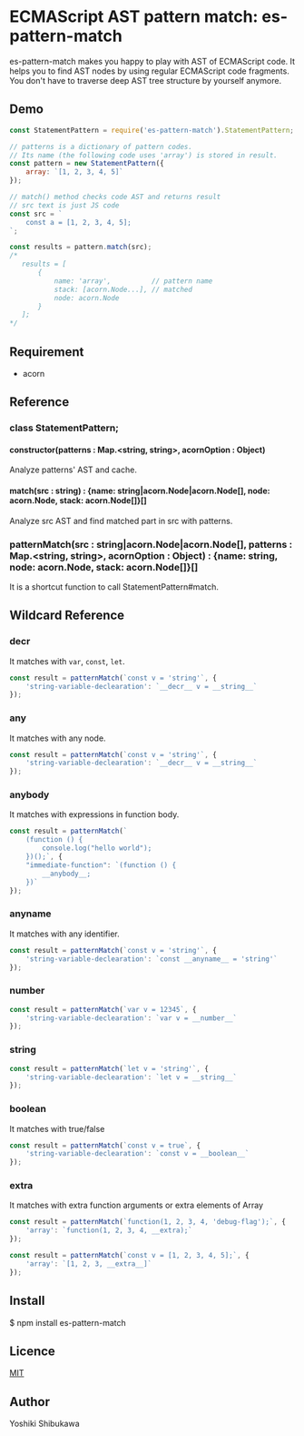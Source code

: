 # ECMAScript AST pattern match: es-pattern-match

es-pattern-match makes you happy to play with AST of ECMAScript code.
It helps you to find AST nodes by using regular ECMAScript code fragments.
You don't have to traverse deep AST tree structure by yourself anymore.

## Demo

```js
const StatementPattern = require('es-pattern-match').StatementPattern;

// patterns is a dictionary of pattern codes.
// Its name (the following code uses 'array') is stored in result.
const pattern = new StatementPattern({
    array: `[1, 2, 3, 4, 5]`
});

// match() method checks code AST and returns result
// src text is just JS code
const src = `
    const a = [1, 2, 3, 4, 5];
`;

const results = pattern.match(src);
/*
   results = [
       {
           name: 'array',          // pattern name
           stack: [acorn.Node...], // matched 
           node: acorn.Node
       }
   ];
*/
```

## Requirement

* acorn

## Reference

### class StatementPattern;

#### constructor(patterns : Map.<string, string>, acornOption : Object)

Analyze patterns' AST and cache.

#### match(src : string) : {name: string|acorn.Node|acorn.Node[], node: acorn.Node, stack: acorn.Node[]}[]

Analyze src AST and find matched part in src with patterns.

### patternMatch(src : string|acorn.Node|acorn.Node[], patterns : Map.<string, string>, acornOption : Object) : {name: string, node: acorn.Node, stack: acorn.Node[]}[]

It is a shortcut function to call StatementPattern#match.

## Wildcard Reference

### __decr__

It matches with ``var``, ``const``, ``let``.

```js
const result = patternMatch(`const v = 'string'`, {
    'string-variable-declearation': `__decr__ v = __string__`
});
```

### __any__

It matches with any node.

```js
const result = patternMatch(`const v = 'string'`, {
    'string-variable-declearation': `__decr__ v = __string__`
});
```

### __anybody__

It matches with expressions in function body.

```js
const result = patternMatch(`
    (function () {
        console.log("hello world");
    })();`, {
    "immediate-function": `(function () {
        __anybody__;
    })`
});
```

### __anyname__

It matches with any identifier.

```js
const result = patternMatch(`const v = 'string'`, {
    'string-variable-declearation': `const __anyname__ = 'string'`
});
```

### __number__

```js
const result = patternMatch(`var v = 12345`, {
    'string-variable-declearation': `var v = __number__`
});
```

### __string__

```js
const result = patternMatch(`let v = 'string'`, {
    'string-variable-declearation': `let v = __string__`
});
```

### __boolean__

It matches with true/false

```js
const result = patternMatch(`const v = true`, {
    'string-variable-declearation': `const v = __boolean__`
});
```

### __extra__

It matches with extra function arguments or extra elements of Array

```js
const result = patternMatch(`function(1, 2, 3, 4, 'debug-flag');`, {
    'array': `function(1, 2, 3, 4, __extra);`
});
```

```js
const result = patternMatch(`const v = [1, 2, 3, 4, 5];`, {
    'array': `[1, 2, 3, __extra__]`
});
```

## Install

$ npm install es-pattern-match

## Licence

[MIT](https://shibu.mit-license.org/)

## Author

Yoshiki Shibukawa
